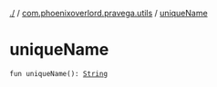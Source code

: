 [./](../index.md) / [com.phoenixoverlord.pravega.utils](index.md) / [uniqueName](./unique-name.md)

# uniqueName

`fun uniqueName(): `[`String`](https://kotlinlang.org/api/latest/jvm/stdlib/kotlin/-string/index.html)